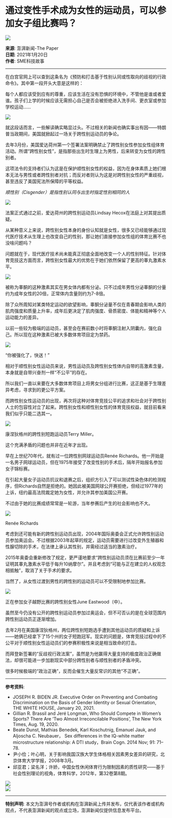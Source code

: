 # 通过变性手术成为女性的运动员，可以参加女子组比赛吗？

![](https://image.thepaper.cn/publish/interaction/image/3/325/195.jpg)

**来源**: 澎湃新闻-The Paper  
**日期**: 2021年1月20日  
**作者**: SME科技故事

---

在白宫官网上可以查到这条名为《预防和打击基于性别认同或性取向的歧视的行政命令》。其中第一段开头大意是这样的：

每个人都应该受到应有的尊重，应该生活在没有恐惧的环境中，不管他是谁或者爱谁。孩子们上学的时候应该无需担心自己是否会被拒绝进入洗手间、更衣室或参加学校运动……

![](https://imagepphcloud.thepaper.cn/pph/image/110/850/325.jpg)

就这段话而言，一些解读确实略显过头。不过相关的新闻也确实事出有因——特朗普当政期间，美国就掀起过一场关于跨性别运动员的争论。

去年3月份，美国爱达荷州第一个签署法案明确禁止了跨性别女性参加女性组体育活动。所谓“跨性别女性”，是指那些出生时生理上为男性，后来转变为女性的跨性别者。

这项法令的支持者们认为这是在保护顺性别女性的权益，因为在身体素质上她们根本无法与男性或者跨性别者对抗；而反对者则认为这是对跨性别女性的严重歧视，甚至违反了美国宪法所保障的平等权益。

*顺性别（Cisgender）是指性别认同与出生时指定性别相同的人*

![](https://imagepphcloud.thepaper.cn/pph/image/110/850/333.jpg)

法案正式通过之前，爱达荷州的跨性别运动员Lindsay Hecox在法庭上对其提出质疑。

从某种意义上来说，跨性别女性本身的身份认知就是女性，很多又已经能够通过现代医疗技术从生理上也改变自己的性别，那让她们直接参加女性组的体育比赛不也没啥问题吗？

问题就在于，现代医疗技术尚未能真正彻底全面地改变一个人的性别特征。针对体育竞技这方面而言，跨性别女性最大的优势在于她们依然保留了更高的睾丸激素水平。

![](https://imagepphcloud.thepaper.cn/pph/image/110/850/336.jpg)

被称为睾酮的这种激素其实在男女体内都有分泌。只不过成年男性分泌睾酮的分量约为成年女性的20倍，正常体内含量则约为7-8倍。

除了众所周知对某类特定运动的欲望影响，睾酮分泌量不仅在青春期会影响人类的肌肉强度和质量上升率，成年后更决定了肌肉强度、骨质密度、体能和精神等个人运动能力的差异。

以前一些较为极端的运动员，甚至会在赛前数小时将睾酮注射入阴囊内，强化自己。所以现在这种激素已被大多数体育项目定为禁药。

![](https://imagepphcloud.thepaper.cn/pph/image/110/850/346.jpg)

“你被强化了，快送！”

相对于顺性别女性运动员来说，男性运动员及跨性别女性体内自带的高激素含量，本身就是自带兴奋剂一样“不公平”的存在。

所以我们一直以来要在大多数体育项目上将男女分组进行比赛，这正是基于生理差异考虑，寻求到的更公平方案。

而跨性别女性运动员的出现，再次将这种对体育竞技公平的追求和社会对于跨性别人士的包容性对立了起来。跨性别女性和顺性别女性的体育竞技权益，就目前看来我们似乎只能二选其一。

![](https://imagepphcloud.thepaper.cn/pph/image/110/850/351.jpg)

康涅狄格州的跨性别短跑运动员Terry Miller。

这个充满矛盾的问题也并非在近年才出现。

早在上世纪70年代，就有过一位跨性别网球运动员Renée Richards。他一开始是一名男子网球运动员，但在1975年接受了改变性别的手术后，隔年开始报名参加女子锦标赛。

在引起大量女子运动员抗议和退赛之后，组织方引入了可以测试性染色体的检测程序，但Richards自然是拒绝的。她因此被美国网球公开赛拒绝，但经过1977年的上诉，纽约最高法院裁定她为女性，并允许其参加美国公开赛。

不过由于她的比赛成绩常常是一轮游，当年参赛后产生的社会影响也不大。

![](https://imagepphcloud.thepaper.cn/pph/image/110/850/353.jpg)

Renée Richards

考虑到还可能有新的跨性别运动员出现，2004年国际奥委会正式允许跨性别运动员参加奥运会。不过根据2003年起草的规定，运动员需要进行过改变外生殖器和性腺切除的手术，在法律上承认其性别，并需经过适当的激素治疗。

2015年奥委会重新修改了规定，更严谨地要求“跨性别运动员须在比赛前至少一年证明其睾丸激素水平低于每升10纳摩尔”。并且考虑到“可能与正在建立的人权观念相抵触”，取消了关于手术的要求。

当然了，从女性过渡到男性的跨性别的运动员可以不受限制地参加比赛。

![](https://imagepphcloud.thepaper.cn/pph/image/110/850/360.jpg)

正在参加女子越野比赛的跨性别女性June Eastwood（中）。

虽然至今仍没有公开的跨性别运动员参加过奥运会，但不可否认的是在全球范围内跨性别运动员正逐渐增加。

去年2月在美国康涅狄格州，两位跨性别短跑选手遭到其他运动员的质疑和上诉——她俩已经拿下了15个州的女子短跑冠军。现实的问题是，体育竞技过程中的不公平对于顺性别女性运动员们的参赛积极性来说是相当致命的打击。

而拜登新签署的“反歧视行政法案”，虽然是为他赢得大量支持的极度政治正确做法，却很可能进一步加剧现实中部分跨性别者与顺性别者的矛盾冲突。

很多时候极端的“政治正确”，反而会催生大量反常识的其他“不正确”。

---

**参考资料**:

- JOSEPH R. BIDEN JR. Executive Order on Preventing and Combating Discrimination on the Basis of Gender Identity or Sexual Orientation, THE WHITE HOUSE, January 20, 2021.
- Gillian R. Brassil and Jeré Longman, Who Should Compete in Women’s Sports? There Are ‘Two Almost Irreconcilable Positions’, The New York Times, Aug. 19, 2020.
- Beate Dunst, Mathias Benedek, Karl Koschutnig, Emanuel Jauk, and Aljoscha C. Neubauer， Sex differences in the IQ-white matter microstructure relationship: A DTI study，Brain Cogn. 2014 Nov; 91: 71–78.
- 尹小俭；叶心明，关于影响我国汉族大学生体格相关因素男女差异的研究，北京体育大学学报，2008年3月。
- 邱亚君；梁名洋；许娇，中国女性休闲体育行为限制因素的质性研究——基于社会性别理论的视角，体育科学，2012年，第32卷第8期。

![](https://imagepphcloud.thepaper.cn/pph/image/110/850/383.gif)  
![](https://imagepphcloud.thepaper.cn/pph/image/110/850/387.gif)

---

**特别声明**: 本文为澎湃号作者或机构在澎湃新闻上传并发布，仅代表该作者或机构观点，不代表澎湃新闻的观点或立场，澎湃新闻仅提供信息发布平台。
<!-- tcd_original_link https://www.thepaper.cn/newsDetail_forward_10960206 -->
